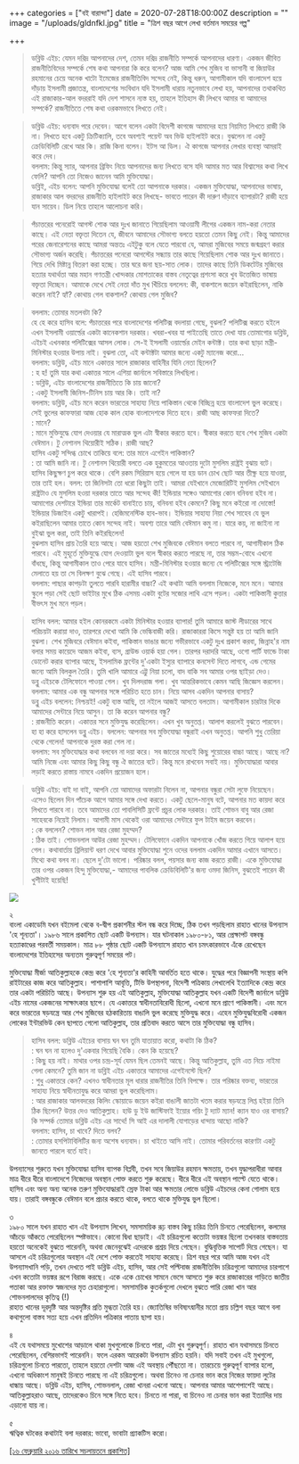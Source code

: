 +++
categories = ["বই বারান্দা"]
date = 2020-07-28T18:00:00Z
description = ""
image = "/uploads/gldnfkl.jpg"
title = "ত্রিশ বছর আগে লেখা বর্তমান সময়ের গল্প"

+++
> ডব্লিউ এইচ: যেমন দরিদ্র আপনাদের দেশ, তেমন দরিদ্র রাজনীতি সম্পর্কে আপনাদের ধারণা। একজন জীবিত রাজনীতিবিদের সম্পর্কে শেষ কথা আপনারা কি করে বলেন? আজ আমি শেখ মুজিব বা ভাসানী বা জিয়াউর রহমানের চেয়ে অনেক খাটো ইমেজের রাজনীতিবিদ সন্দেহ নেই, কিন্তু ধরুন, আগামীকাল যদি বাংলাদেশ হয়ে দাঁড়ায় ইসলামী প্রজাতন্ত্র, বাংলাদেশের সংবিধান যদি ইসলামী ধারায় নতুনভাবে লেখা হয়, আপনাদের তথাকথিত এই রাজাকার-আল বদররাই যদি দেশ শাসনে ন্যস্ত হয়, তাহলে ইতিহাস কী লিখবে আমার বা আমাদের সম্পর্কে? রাজনীতিতে শেষ কথা ওরকমভাবে লিখতে নেই।

> ডব্লিউ এইচ: ধন্যবাদ পরে দেবেন। আগে বলেন একটা বিদেশী কাগজে আমাদের হয়ে নিয়মিত লিখতে রাজী কি না। লিখতে হবে একটু ক্রিটিক্যালি, তবে অবশ্যই পয়েন্ট অব ভিউ হাইলাইট করে। বুঝলেন না একটু ক্রেডিবিলিটি রেখে আর কি। রাজি কিনা বলেন। ইটস আ ডিল। ঐ কাগজে আপনার লেখার ব্যবস্থা আমরাই করে দেব।  
> বললাম: কিন্তু স্যার, আপনার ব্রিফিং নিয়ে আপনাদের জন্য লিখতে বসে যদি আমার মত আর বিশ্বাসের কথা লিখে ফেলি? আপনি তো নিজেও জানেন আমি মুক্তিযোদ্ধা।  
> ডব্লিই, এইচ বলেন: আপনি মুক্তিযোদ্ধা বলেই তো আপনাকে দরকার। একজন মুক্তিযোদ্ধা, আপনাদের ভাষায়, রাজাকার আল বদরদের রাজনীতি হাইলাইট করে লিখছে- ভাবতে পারেন কী দারুণ দাঁড়াবে ব্যাপারটা? রাজী হয়ে যান সায়েব। ডিল নিয়ে তাহলে আলোচনা করি।

> পঁচাত্তরের পনেরোই আগস্ট শোক আর দুঃখ জানাতে গিয়েছিলাম আওয়ামী লীগের একজন নাম-করা নেতার কাছে। এই নেতা বক্তৃতা দিতেন যে, জীবনে আমাদের সৌভাগ্য বলতে হয়তো তেমন কিছু নেই। কিন্তু আমাদের পরের জেনারেশনের কাছে আমরা অন্ততঃ এইটুকু বলে যেতে পারবো যে, আমরা মুজিবের সময়ে জন্মগ্রহণ করার সৌভাগ্য অর্জন করেছি। পঁচাত্তরের পনেরো আগস্টের সন্ধ্যায় তার কাছে গিয়েছিলাম শোক আর দুঃখ জানাতে। গিয়ে দেখি মিষ্টান্ন বিতরণ করা হচ্ছে। তার ঘরে জনা ছয়-সাত লোক। তাদের কাছে তিনি ডিকটেটর মুজিবের হত্যার যথার্থতা আর মহান গণতন্ত্রী খোন্দকার মোশতাকের বাস্তব নেতৃত্বের প্রশংসা করে খুব উত্তেজিত ভাষায় বক্তৃতা দিচ্ছেন। আমাকে দেখে সেই নেতা দাঁত মুখ খিঁচিয়ে বললেন: কী, বাকশালে জয়েন কইরাছিলেন, নাকি করেন নাই? হ্যাঁ? কোথায় গেল বাকশাল? কোথায় গেল মুজিব?

> বললাম: তোমার মতলবটা কি?  
> হে হে করে হাসিব বলে: পঁচাত্তরের পরে বাংলাদেশের পলিটিক্স বদলায়া গেছে, বুঝলা? পলিটিক্স করতে হইলে এখন ইসলামী ওয়ার্ল্ডের একটা কানেকশান দরকার। খবরা-খবর যা পাইতেছি তাতে দেখা যায় তোমাগোর ডব্লিউ, এইচই এখনকার পলিটিক্সের আসল লোক। সে-ই ইসলামী ওয়ার্ল্ডের মেইন কন্টাক্ট। তার কথা ছাড়া মন্ত্রী-মিনিস্টার হওয়ার উপায় নাই। বুঝলা তো, এই কন্টাক্টটা আমার জন্যে একটু ম্যানেজ করো...  
> বললাম: ডব্লিউ, এইচ মানে একাত্তর সালে রাজাকার বাহিনীর যিনি নেতা ছিলেন?  
> : হ হ! তুমি যার কথা একাত্তর সালে এশিয়া জার্নালে সবিস্তারে লিখছিলা।  
> : ডব্লিউ, এইচ বাংলাদেশের রাজনীতিতে কি চায় জানো?  
> : একটু ইসলামী জিনিস-টিনিস চায় আর কি। তাই না?  
> বললাম: ডব্লিউ, এইচ মনে করেন ভারতের সাহায্য নিয়ে পাকিস্তান থেকে বিচ্ছিন্ন হয়ে বাংলাদেশ ভুল করেছে। সেই ভুলের কাফফারা আজ হোক কাল হোক বাংলাদেশকে দিতে হবে। রাজী আছ কাফফরা দিতে?  
> : মানে?  
> : মানে মুক্তিযুদ্ধে যোগ দেওয়ার যে মারাত্মক ভুল এটা স্বীকার করতে হবে। স্বীকার করতে হবে শেখ মুজিব একটা বেঈমান। টু নেশানস থিয়োরীই সঠিক। রাজী আছ?  
> হাসিব একটু সন্দিগ্ধ চোখে তাকিয়ে বলে: তার মানে এগেইন পাকিস্তান?  
> : তা আমি জানি না। টু নেশানস থিয়োরী বলতে এক হুকুমতের আওতায় দুটো মুসলিম রাষ্ট্রই বুঝায় বটে।  
> হাসিব কিছুক্ষণ চুপ করে থাকে। বেশি রকম সিরিয়াস হয়ে গেলে যা হয় ডান চোখ ছোট আর তীক্ষ্ন হয়ে যাওয়া, তার তাই হল। বলল: তা জিনিসটা তো ধরো কিছুটা তাই। আমরা যেইখানে মেজোরিটিই মুসলিম সেইখানে রাষ্ট্রটাও যে মুসলিম হওয়া দরকার তাতে আর সন্দেহ কী! ইন্ডিয়ার সঙ্গেও আমাগোর কোন বনিবনা হইব না। আমাগোর দেশটারে ইন্ডিয়া তার মার্কেট বানাইতে চায়, বনিবনা হইব কেমনে? কিছু মনে কইরো না দোস্তো! ইন্ডিয়ার ডিজাইন একটু খারাপই। হেজিমনেস্টিক হাব-ভাব। ইন্ডিয়ার সাহায্য নিয়া শেখ সাহেব যে ভুল কইরাছিলেন আমার তাতে কোন সন্দেহ নাই। অবশ্য তারে আমি বেঈমান কমু না। যারে কয়, না জাইনা না বুইঝা ভুল করা, তাই তিনি কইরছিলেন!  
> বুঝলাম হাসিব প্রায় তৈরি হয়ে আছে। আজ হয়তো শেখ মুজিবকে বেঈমান বলতে পারবে না, আগামীকাল ঠিক পারবে। এই মুহূর্তে মুক্তিযুদ্ধে যোগ দেওয়াটা ভুল বলে স্বীকার করতে পারছে না, তার সম্ভম-বোধে এখনো বাঁধছে, কিন্তু আগামীকাল তাও পেরে যাবে হাসিব। মন্ত্রী-মিনিস্টার হওয়ার জন্যে যে পলিটিক্সের সঙ্গে স্ট্র্যটেজি মেলাতে হয় তা সে বিলক্ষণ বুঝে গেছে। এই হাসিব পারবে।  
> বললাম: পাছার কাপড়টা তুলতে পারবি হারামীর বাচ্চা? এই কথাটা আমি বললাম নিজেকে, মনে মনে। আমার স্কুলে পড়া সেই ছোট ভাইটার মুখে ঠিক এসময় একটা বুটের সজোর লাথি এসে পড়ল। একটা পাকিস্তানী কুত্তার বীভৎস মুখ মনে পড়ল।

> হাসিব বলল: আমার হইল কোনরকমে একটা মিনিস্টার হওয়ার ব্যাপার! তুমি আমারে জাস্ট লীডারের সাথে পরিচয়টা করায়া দাও, তারপরে দেখো আমি কি ভেল্কিবাজী করি। রাজাকাররা কিসে সন্তুষ্ট হয় তা আমি জানি বুঝলা। শেখ মুজিবরে বেঈমান কইবা, পাকিস্তান ভাঙার জন্যে গভীরভাবে একটু দুঃখ প্রকাশ করবা, জিন্নাহ'র নাম বলার সময় কায়েদে আজম কইবা, ব্যস, গ্রাউন্ড ওয়ার্ক হয়া গেল। তারপর দরাদরি আছে, ওগো পার্টি ফান্ডে টাকা ডোনেট করার ব্যাপার আছে, ইসলামিক ফ্রন্টের দু'একটা ইস্যুর ব্যাপারে কনসেন্ট দিতে লাগবে, এন্ড গেমের জন্যে আমি বিলকুল তৈরি। তুমি খালি আমারে এট্টু নিয়া চলো, বাদ বাকি সব আমার ওপর ছাইড়া দেও।  
> ডব্লু এইচকে টেলিফোনে পাওয়া গেল। খুব দিলদরাজ গলা। খুব আন্তরিকভাবে কেমন আছি জিজ্ঞেস করলেন।  
> বললাম: আমার এক বন্ধু আপনার সঙ্গে পরিচিত হতে চান। নিয়ে আসব একদিন আপনার বাসায়?  
> ডব্লু এইচ বললেন: নিশ্চয়ই! একটু ব্যস্ত আছি, তা নইলে আজই আসতে বলতাম। আগামীকাল চারটার দিকে আমাদের সেন্টারে নিয়ে আসুন। তা কি করেন আপনার বন্ধু?  
> : রাজনীতি করেন। একাত্তর সনে মুক্তিযুদ্ধ করেছিলেন। এখন খুব অনুতপ্ত। আলাপ করলেই বুঝতে পারবেন।  
> হা হা করে হাসলেন ডব্লু এইচ। বললেন: আপনার সব মুক্তিযোদ্ধা বন্ধুরাই এখন অনুতপ্ত। আপনি শুধু তেরিয়া থেকে গেলেন! আপনাকে দুরস্ত করা গেল না।  
> বললাম: সব মুক্তিযোদ্ধার কথা বলবেন না দয়া করে। সব জাতের মধ্যেই কিছু শুয়োরের বাচ্চা আছে। আছে না? আমি নিজে এবং আমার কিছু কিছু বন্ধু ঐ জাতের বটে। কিন্তু মনে রাখবেন সবাই নয়। মুক্তিযোদ্ধারা আবার লড়াই করতে রাস্তায় নামবে একদিন প্রয়োজন হলে।

> ডব্লিউ এইচ: বাই দা বাই, আপনি তো আমাদের অফারটা নিলেন না, আপনার বন্ধুরা সেটা লুফে নিয়েছেন। এসেও ছিলেন দিন পাঁচেক আগে আমার সঙ্গে দেখা করতে। একটু ছেলে-মানুষ বটে, আপনার মত কায়দা করে লিখতে পারবে না। তবে আমাদের তো পাবলিসিটি ফ্রন্টে প্রচুর লোক দরকার। তাই শোভন বাবু আর রেজা সাহেবকে নিয়েই নিলাম। আগামী মাস থেকেই ওরা আমাদের সেন্টারে ফুল টাইম জয়েন করবেন।  
> : কে বললেন? শোভন লাল আর রেজা মুহম্মদ?  
> : ঠিক তাই। শোভনলাল আউর রেজা মুহম্মদ। টেলিফোনে একদিন আপনাকে খোঁজ করতে গিয়ে আলাপ হয়ে গেল। কথাবার্তায় ব্রিলিয়ান্ট ধরণ দেখে আবার মুক্তিযোদ্ধা শুনে ওদের বললাম একদিন আমার এখানে আসতে। মিথ্যে কথা বলব না। ছেলে দু'টো ভালো। পরিষ্কার বলল, পয়সার জন্য কাজ করতে রাজী। একে মুক্তিযোদ্ধা তার ওপর একজন হিন্দু মুক্তিযোদ্ধা,- আমাদের পাবলিক ক্রেডিবিলিটি'র জন্য ওমদা জিনিস, বুঝতেই পারেন কী খুশীটাই হয়েছি!

![](/uploads/rafiqcpb_1308478240_1-image_412_70207.jpg)

২  
বাংলা একাডেমি যখন বইমেলা থেকে ব-দ্বীপ প্রকাশনীর স্টল বন্ধ করে দিচ্ছে, ঠিক তখন পড়ছিলাম রাহাত খানের উপন্যাস 'হে শূন্যতা'। ১৯৮৬ সালে প্রকাশিত ছোট একটি উপন্যাস। যার ঘটনাকাল ১৯৮০-৮১, আর প্রেক্ষাপট বঙ্গবন্ধু হত্যাকাণ্ডের পরবর্তী সময়কাল। মাত্র ৮৮ পৃষ্ঠার ছোট একটি উপন্যাসে রাহাত খান চমৎকারভাবে এঁকে রেখেছেন বাংলাদেশের ইতিহাসের অন্যতম গুরুত্বপূর্ণ সময়ের পট।

মুক্তিযোদ্ধা মীর্জা আতিকুল্লাহকে কেন্দ্র করে 'হে শূন্যতা'র কাহিনী আবর্তিত হতে থাকে। যুদ্ধের পরে বিজ্ঞাপনী সংস্থায় কপি রাইটারের কাজ করে আতিকুল্লাহ। পাশাপাশি আবৃত্তি, টিভি উপস্থাপনা, বিদেশী পত্রিকায় লেখালেখি ইত্যাদিকে কেন্দ্র করে তার একটা পরিচিতি আছে। উপন্যাস শুরু হয় এই আতিকুল্লাহ, মুক্তিযোদ্ধা আতিকুল্লাহ যখন একটি বিদেশী জার্নালে ডব্লিউ এইচ নামের একজনের সাক্ষাৎকার ছাপে। যে একাত্তরে স্বাধীনতাবিরোধী ছিলো, এখনো মনে প্রাণে পাকিস্তানী। এবং মনে করে ভারতের ষড়যন্ত্রে আর শেখ মুজিবের হঠকারিতায় বাঙালি ভুল করেছে মুক্তিযুদ্ধ করে। এহেন মুক্তিযুদ্ধবিরোধী একজন লোকের ইন্টারভিউ কেন ছাপতে গেলো আতিকুল্লাহ, তার প্রতিবাদ করতে আসে তার মুক্তিযোদ্ধা বন্ধু হাসিব।

> হাসিব বলল: ডব্লিউ এইচের বাসায় ঘন ঘন তুমি যাতায়াত করো, কথাটা কি ঠিক?  
> : ঘন ঘন না হলেও দু'একবার গিয়েছি বৈকি। কেন কি হয়েছে?  
> : কিছু হয় নাই। মাথার ওপর চন্দ্র-সূর্য যেমন ছিল তেমনই আছে। কিন্তু আতিকুল্লাহ, তুমি এত নিচে নাইমা গেলা কেমনে? তুমি জান না ডব্লিই এইচ একাত্তরে আমাদের এগেইনস্টে ছিল?  
> : শুধু একাত্তরে কেন? এখনও স্বাধীনতার মূল ধারার রাজনীতির তিনি বিপক্ষে। তার পরিষ্কার বক্তব্য, ভারতের সাহায্য নিয়ে স্বাধীনতাযুদ্ধ করে আমরা ভুল করেছিলাম।  
> : আর রাজাকার আলবদরের কিলিং স্কোয়াডে জয়েন কইরা বাঙালী জাতটা খতম করার ষড়যন্ত্রে লিপ্ত হইয়া তিনি ঠিক ছিলেন? উত্তর দেও আতিকুল্লাহ। হাউ ডু ইউ জাস্টিফাই ইয়োর গয়িং টু দ্যাট ম্যান! ক্যান যাও ওর বাসায়? কি সম্পর্ক তোমার ডব্লিউ এইচ এর সাথে! সি আই এর দালালী যোগাড়ের ধান্দায় আছো নাকি?  
> বললাম: হাসিব, চা খাবে? দিতে বলব?  
> : তোমার হসপিটাবিলিটির জন্য অশেষ ধন্যবাদ। চা খাইতে আসি নাই। তোমার পরিবর্তনের কারণটা একটু জানতে পারলে বর্তে যাই।

উপন্যাসের শুরুতে যখন মুক্তিযোদ্ধা হাসিব ব্যাপক বিপ্লবী, তখন সবে জিয়াউর রহমান ক্ষমতায়, তখন যুদ্ধাপরাধীরা আবার মাত্র ধীরে ধীরে বাংলাদেশে নিজেদের অবস্থান পোক্ত করতে শুরু করেছে। ধীরে ধীরে এই অবস্থান পাল্টে যেতে থাকে। হাসিব এবং অন্য অন্য অনেক তরুণ মুক্তিযোদ্ধারাই স্রেফ টাকা আর ক্ষমতার লোভে ডব্লিউ এইচদের কেনা গোলাম হয়ে যায়। তারাই বঙ্গবন্ধুকে বেঈমান বলে প্রচার করতে থাকে, বলতে থাকে মুক্তিযুদ্ধ ভুল ছিলো।

৩  
১৯৮০ সালে যখন রাহাত খান এই উপন্যাস লিখেন, সমসাময়িক রূঢ় বাস্তব কিছু চরিত্র তিনি চিনতে পেরেছিলেন, কলমের আঁচড়ে আঁকতে পেরেছিলেন স্পষ্টভাবে। কোনো দ্বিধা ছাড়াই। এই চরিত্রগুলো কতোটা ভয়ঙ্কর ছিলো তখনকার বাস্তবতায় হয়তো অনেকেই বুঝতে পারেননি, অথবা জেনেবুঝেই এদেরকে প্রশ্রয় দিয়ে গেছেন। বুদ্ধিবৃত্তিক সাপোর্ট দিয়ে গেছেন। যা আসলে এই চরিত্রগুলোর অবস্থান এই দেশে পোক্ত করতেই সাহায্য করেছে। ত্রিশ বছর পরে আমি আজ যখন এই উপন্যাসখানি পড়ি, তখন দেখতে পাই ডব্লিউ এইচ, হাসিব, আর সেই পল্টিবাজ রাজনীতিবিদ চরিত্রগুলো আমাদের চারপাশে এখন কতোটা ভয়ঙ্কর রূপে বিরাজ করছে। একে একে চোখের সামনে ভেসে আসতে শুরু করে রাজাকারের গাড়িতে জাতীয় পতাকা আর রক্তাক্ত স্বজনদের মৃত চেহারাগুলো। সমসাময়িক কুতর্কগুলো দেখলে বুঝতে পারি রেজা খান আর শোভনলালদের কৃতিত্ব (!)  
রাহাত খানের দূরদৃষ্টি আর অন্তদৃষ্টির প্রতি মুগ্ধতা তৈরি হয়। জ্যোতিষির ভবিষ্যৎদ্বানীর মতো প্রায় চল্লিশ বছর আগে বলা কথাগুলো বাস্তব সত্য হয়ে এখন প্রতিদিন পত্রিকার পাতায় ছাপা হয়।

৪  
এই যে যথাসময়ে মুখোশের আড়ালে থাকা মুখগুলোকে চিনতে পারা, এটা খুব গুরুত্বপূর্ণ। রাহাত খান যথাসময়ে চিনতে পেরেছিলেন, বেশিরভাগই পারেননি। ফলে এরকম আরেকটা উপন্যাস রচিত হয়নি। যদি সবাই তখন এই মুখগুলো, চরিত্রগুলো চিনতে পারতো, তাহলে হয়তো দেশটা আজ এই অবস্থায় পৌঁছতো না। তারচেয়ে গুরুত্বপূর্ণ ব্যাপার হলো, এখনো অধিকাংশ মানুষই চিনতে পারছে না এই চরিত্রগুলো। অথবা চিনেও না চেনার ভান করে নিজের ফায়দা লুটের ধান্ধায় আছে। ডব্লিউ এইচ, হাসিব, শোভনলাল, রেজা খানরা এখনো আছে। আপনার আমার আশেপাশেই আছে। আতিকুল্লাহরাও আছে, তাদেরকেও চিনে সঙ্গে নিতে হবে। চিনতে না পারা, বা চিনেও না চেনার ভান করা ইত্যাদির দায় এড়ানো যায় না।

৫  
ঋত্বিক ঘটকের কথাটাই বলা দরকার: ভাবো, ভাবাটা প্র্যাকটিস করো।

[\[১৬ ফেব্রুয়ারি ২০১৬ তারিখে সচলায়তনে প্রকাশিত\]](http://www.sachalayatan.com/nazrul_islam/55614)